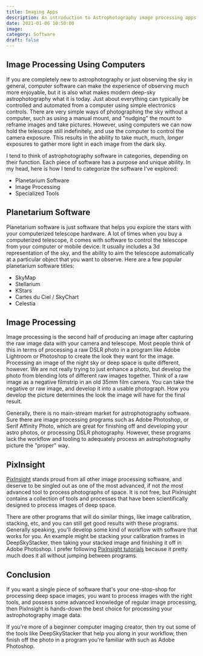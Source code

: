 ```yaml
---
title: Imaging Apps
description: An introduction to Astrophotography image processing apps.
date: 2021-01-06 10:50:00
image: 
category: Software
draft: false
---
```


## Image Processing Using Computers

If you are completely new to astrophotography or just observing the sky in general, computer software can make the experience of observing much more enjoyable, but it is also what makes modern deep-sky astrophotography what it is today. Just about everything can typically be controlled and automated from a computer using simple electronics controls. There are very simple ways of photographing the sky without a computer, such as using a manual mount, and "nudging" the mount to reframe images and take pictures. However, using computers we can now hold the telescope still indefinitely, and use the computer to control the camera exposure. This results in the ability to take much, much, *longer* exposures to gather more light in each image from the dark sky.  
  
I tend to think of astrophotography software in categories, depending on their function. Each piece of software has a purpose and unique ability. In my head, here is how I tend to categorize the software I've explored:

- Planetarium Software
- Image Processing
- Specialized Tools

## Planetarium Software
  
Planetarium software is just software that helps you explore the stars with your computerized telescope hardware. A lot of times when you buy a computerized telescope, it comes with software to control the telescope from your computer or mobile device. It usually includes a 3d representation of the sky, and the ability to aim the telescope automatically at a particular object that you want to observe. Here are a few popular planetarium software titles:

- SkyMap
- Stellarium
- KStars
- Cartes du Ciel / SkyChart
- Celestia
  
## Image Processing
  
Image processing is the second half of producing an image after capturing the raw image data with your camera and telescope. Most people think of this in terms of processing a raw DSLR photo in a program like Adobe Lightroom or Photoshop to create the look they want for the image. Processing an image of the night sky or deep space is quite different, however. We are not really trying to just enhance a photo, but develop the photo from blending lots of different raw images together. Think of a raw image as a negative filmstrip in an old 35mm film camera. You can take the negative or raw image, and develop it into a usable photograph. How you develop the picture determines the look the image will have for the final result.  
  
Generally, there is no main-stream market for astrophotography software. Sure there are image processing programs such as Adobe Photoshop, or Serif Affinity Photo, which are great for finishing off and developing your astro photos, or processing DSLR photography. However, these programs lack the workflow and tooling to adequately process an astrophotography picture the "proper" way.

## PixInsight

[PixInsight](https://pixinsight.com) stands proud from all other image processing software, and deserve to be singled out as one of the most advanced, if not *the* most advanced tool to process photographs of space. It is not free, but PixInsight contains a collection of tools and processes that have been scientifically designed to process images of deep space.
  
There are other programs that will do similar things, like image calibration, stacking, etc, and you can still get good results with these programs. Generally speaking, you'll develop some kind of workflow with software that works for you. An example might be stacking your calibration frames in DeepSkyStacker, then taking your stacked image and finishing it off in Adobe Photoshop. I prefer following [PixInsight tutorials](https://pixinsight.com/tutorials/) because it pretty much does it all without jumping between programs.  

## Conclusion

If you want a single piece of software that's your one-stop-shop for processing deep space images, you want to process images with the right tools, and possess some advanced knowledge of regular image processing, then PixInsight is hands-down the best choice for processing your astrophotography image data.

If you're more of a beginner computer imaging creator, then try out some of the tools like DeepSkyStacker that help you along in your workflow, then finish off the photo in a program you're familiar with such as Adobe Photoshop.
